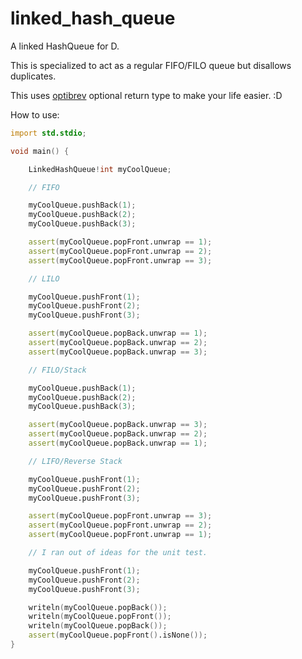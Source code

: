 # linked_hash_queue
 A linked HashQueue for D.

This is specialized to act as a regular FIFO/FILO queue but disallows duplicates.

This uses [optibrev](https://code.dlang.org/packages/optibrev) optional return type to make your life easier. :D

How to use:

```D
import std.stdio;

void main() {

    LinkedHashQueue!int myCoolQueue;

    // FIFO

    myCoolQueue.pushBack(1);
    myCoolQueue.pushBack(2);
    myCoolQueue.pushBack(3);

    assert(myCoolQueue.popFront.unwrap == 1);
    assert(myCoolQueue.popFront.unwrap == 2);
    assert(myCoolQueue.popFront.unwrap == 3);

    // LILO

    myCoolQueue.pushFront(1);
    myCoolQueue.pushFront(2);
    myCoolQueue.pushFront(3);

    assert(myCoolQueue.popBack.unwrap == 1);
    assert(myCoolQueue.popBack.unwrap == 2);
    assert(myCoolQueue.popBack.unwrap == 3);

    // FILO/Stack

    myCoolQueue.pushBack(1);
    myCoolQueue.pushBack(2);
    myCoolQueue.pushBack(3);

    assert(myCoolQueue.popBack.unwrap == 3);
    assert(myCoolQueue.popBack.unwrap == 2);
    assert(myCoolQueue.popBack.unwrap == 1);

    // LIFO/Reverse Stack

    myCoolQueue.pushFront(1);
    myCoolQueue.pushFront(2);
    myCoolQueue.pushFront(3);

    assert(myCoolQueue.popFront.unwrap == 3);
    assert(myCoolQueue.popFront.unwrap == 2);
    assert(myCoolQueue.popFront.unwrap == 1);

    // I ran out of ideas for the unit test.

    myCoolQueue.pushFront(1);
    myCoolQueue.pushFront(2);
    myCoolQueue.pushFront(3);

    writeln(myCoolQueue.popBack());
    writeln(myCoolQueue.popFront());
    writeln(myCoolQueue.popBack());
    assert(myCoolQueue.popFront().isNone());
}
```